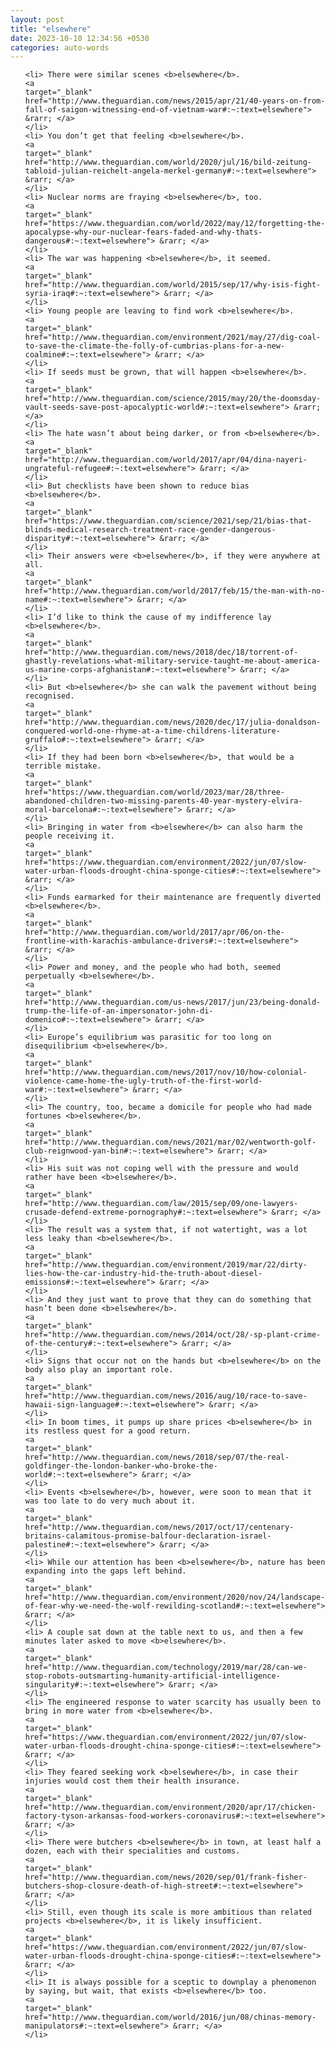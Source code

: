 ```yaml
---
layout: post
title: "elsewhere"
date: 2023-10-10 12:34:56 +0530
categories: auto-words
---
```

<ol>

    <li> There were similar scenes <b>elsewhere</b>.
    <a 
    target="_blank" 
    href="http://www.theguardian.com/news/2015/apr/21/40-years-on-from-fall-of-saigon-witnessing-end-of-vietnam-war#:~:text=elsewhere"> &rarr; </a>
    </li>
    <li> You don’t get that feeling <b>elsewhere</b>.
    <a 
    target="_blank" 
    href="http://www.theguardian.com/world/2020/jul/16/bild-zeitung-tabloid-julian-reichelt-angela-merkel-germany#:~:text=elsewhere"> &rarr; </a>
    </li>
    <li> Nuclear norms are fraying <b>elsewhere</b>, too.
    <a 
    target="_blank" 
    href="https://www.theguardian.com/world/2022/may/12/forgetting-the-apocalypse-why-our-nuclear-fears-faded-and-why-thats-dangerous#:~:text=elsewhere"> &rarr; </a>
    </li>
    <li> The war was happening <b>elsewhere</b>, it seemed.
    <a 
    target="_blank" 
    href="http://www.theguardian.com/world/2015/sep/17/why-isis-fight-syria-iraq#:~:text=elsewhere"> &rarr; </a>
    </li>
    <li> Young people are leaving to find work <b>elsewhere</b>.
    <a 
    target="_blank" 
    href="http://www.theguardian.com/environment/2021/may/27/dig-coal-to-save-the-climate-the-folly-of-cumbrias-plans-for-a-new-coalmine#:~:text=elsewhere"> &rarr; </a>
    </li>
    <li> If seeds must be grown, that will happen <b>elsewhere</b>.
    <a 
    target="_blank" 
    href="http://www.theguardian.com/science/2015/may/20/the-doomsday-vault-seeds-save-post-apocalyptic-world#:~:text=elsewhere"> &rarr; </a>
    </li>
    <li> The hate wasn’t about being darker, or from <b>elsewhere</b>.
    <a 
    target="_blank" 
    href="http://www.theguardian.com/world/2017/apr/04/dina-nayeri-ungrateful-refugee#:~:text=elsewhere"> &rarr; </a>
    </li>
    <li> But checklists have been shown to reduce bias <b>elsewhere</b>.
    <a 
    target="_blank" 
    href="https://www.theguardian.com/science/2021/sep/21/bias-that-blinds-medical-research-treatment-race-gender-dangerous-disparity#:~:text=elsewhere"> &rarr; </a>
    </li>
    <li> Their answers were <b>elsewhere</b>, if they were anywhere at all.
    <a 
    target="_blank" 
    href="http://www.theguardian.com/world/2017/feb/15/the-man-with-no-name#:~:text=elsewhere"> &rarr; </a>
    </li>
    <li> I’d like to think the cause of my indifference lay <b>elsewhere</b>.
    <a 
    target="_blank" 
    href="http://www.theguardian.com/news/2018/dec/18/torrent-of-ghastly-revelations-what-military-service-taught-me-about-america-us-marine-corps-afghanistan#:~:text=elsewhere"> &rarr; </a>
    </li>
    <li> But <b>elsewhere</b> she can walk the pavement without being recognised.
    <a 
    target="_blank" 
    href="http://www.theguardian.com/news/2020/dec/17/julia-donaldson-conquered-world-one-rhyme-at-a-time-childrens-literature-gruffalo#:~:text=elsewhere"> &rarr; </a>
    </li>
    <li> If they had been born <b>elsewhere</b>, that would be a terrible mistake.
    <a 
    target="_blank" 
    href="https://www.theguardian.com/world/2023/mar/28/three-abandoned-children-two-missing-parents-40-year-mystery-elvira-moral-barcelona#:~:text=elsewhere"> &rarr; </a>
    </li>
    <li> Bringing in water from <b>elsewhere</b> can also harm the people receiving it.
    <a 
    target="_blank" 
    href="https://www.theguardian.com/environment/2022/jun/07/slow-water-urban-floods-drought-china-sponge-cities#:~:text=elsewhere"> &rarr; </a>
    </li>
    <li> Funds earmarked for their maintenance are frequently diverted <b>elsewhere</b>.
    <a 
    target="_blank" 
    href="http://www.theguardian.com/world/2017/apr/06/on-the-frontline-with-karachis-ambulance-drivers#:~:text=elsewhere"> &rarr; </a>
    </li>
    <li> Power and money, and the people who had both, seemed perpetually <b>elsewhere</b>.
    <a 
    target="_blank" 
    href="http://www.theguardian.com/us-news/2017/jun/23/being-donald-trump-the-life-of-an-impersonator-john-di-domenico#:~:text=elsewhere"> &rarr; </a>
    </li>
    <li> Europe’s equilibrium was parasitic for too long on disequilibrium <b>elsewhere</b>.
    <a 
    target="_blank" 
    href="http://www.theguardian.com/news/2017/nov/10/how-colonial-violence-came-home-the-ugly-truth-of-the-first-world-war#:~:text=elsewhere"> &rarr; </a>
    </li>
    <li> The country, too, became a domicile for people who had made fortunes <b>elsewhere</b>.
    <a 
    target="_blank" 
    href="http://www.theguardian.com/news/2021/mar/02/wentworth-golf-club-reignwood-yan-bin#:~:text=elsewhere"> &rarr; </a>
    </li>
    <li> His suit was not coping well with the pressure and would rather have been <b>elsewhere</b>.
    <a 
    target="_blank" 
    href="http://www.theguardian.com/law/2015/sep/09/one-lawyers-crusade-defend-extreme-pornography#:~:text=elsewhere"> &rarr; </a>
    </li>
    <li> The result was a system that, if not watertight, was a lot less leaky than <b>elsewhere</b>.
    <a 
    target="_blank" 
    href="http://www.theguardian.com/environment/2019/mar/22/dirty-lies-how-the-car-industry-hid-the-truth-about-diesel-emissions#:~:text=elsewhere"> &rarr; </a>
    </li>
    <li> And they just want to prove that they can do something that hasn’t been done <b>elsewhere</b>.
    <a 
    target="_blank" 
    href="http://www.theguardian.com/news/2014/oct/28/-sp-plant-crime-of-the-century#:~:text=elsewhere"> &rarr; </a>
    </li>
    <li> Signs that occur not on the hands but <b>elsewhere</b> on the body also play an important role.
    <a 
    target="_blank" 
    href="http://www.theguardian.com/news/2016/aug/10/race-to-save-hawaii-sign-language#:~:text=elsewhere"> &rarr; </a>
    </li>
    <li> In boom times, it pumps up share prices <b>elsewhere</b> in its restless quest for a good return.
    <a 
    target="_blank" 
    href="http://www.theguardian.com/news/2018/sep/07/the-real-goldfinger-the-london-banker-who-broke-the-world#:~:text=elsewhere"> &rarr; </a>
    </li>
    <li> Events <b>elsewhere</b>, however, were soon to mean that it was too late to do very much about it.
    <a 
    target="_blank" 
    href="http://www.theguardian.com/news/2017/oct/17/centenary-britains-calamitous-promise-balfour-declaration-israel-palestine#:~:text=elsewhere"> &rarr; </a>
    </li>
    <li> While our attention has been <b>elsewhere</b>, nature has been expanding into the gaps left behind.
    <a 
    target="_blank" 
    href="http://www.theguardian.com/environment/2020/nov/24/landscape-of-fear-why-we-need-the-wolf-rewilding-scotland#:~:text=elsewhere"> &rarr; </a>
    </li>
    <li> A couple sat down at the table next to us, and then a few minutes later asked to move <b>elsewhere</b>.
    <a 
    target="_blank" 
    href="http://www.theguardian.com/technology/2019/mar/28/can-we-stop-robots-outsmarting-humanity-artificial-intelligence-singularity#:~:text=elsewhere"> &rarr; </a>
    </li>
    <li> The engineered response to water scarcity has usually been to bring in more water from <b>elsewhere</b>.
    <a 
    target="_blank" 
    href="https://www.theguardian.com/environment/2022/jun/07/slow-water-urban-floods-drought-china-sponge-cities#:~:text=elsewhere"> &rarr; </a>
    </li>
    <li> They feared seeking work <b>elsewhere</b>, in case their injuries would cost them their health insurance.
    <a 
    target="_blank" 
    href="http://www.theguardian.com/environment/2020/apr/17/chicken-factory-tyson-arkansas-food-workers-coronavirus#:~:text=elsewhere"> &rarr; </a>
    </li>
    <li> There were butchers <b>elsewhere</b> in town, at least half a dozen, each with their specialities and customs.
    <a 
    target="_blank" 
    href="http://www.theguardian.com/news/2020/sep/01/frank-fisher-butchers-shop-closure-death-of-high-street#:~:text=elsewhere"> &rarr; </a>
    </li>
    <li> Still, even though its scale is more ambitious than related projects <b>elsewhere</b>, it is likely insufficient.
    <a 
    target="_blank" 
    href="https://www.theguardian.com/environment/2022/jun/07/slow-water-urban-floods-drought-china-sponge-cities#:~:text=elsewhere"> &rarr; </a>
    </li>
    <li> It is always possible for a sceptic to downplay a phenomenon by saying, but wait, that exists <b>elsewhere</b> too.
    <a 
    target="_blank" 
    href="http://www.theguardian.com/world/2016/jun/08/chinas-memory-manipulators#:~:text=elsewhere"> &rarr; </a>
    </li>